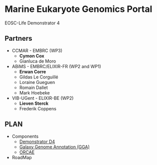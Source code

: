 # Marine Eukaryote Genomics Portal
EOSC-Life Demonstrator 4

## Partners
 - CCMAR - EMBRC (WP3)
   - **Cymon Cox**
   - Gianluca de Moro
 - ABiMS - EMBRC/ELIXIR-FR (WP2 and WP1)
   - **Erwan Corre**
   - Gildas Le Corguillé
   - Loraine Gueguen
   - Romain Dallet
   - Mark Hoebeke
 - VIB-UGent - ELIXIR-BE (WP2)
   - **Lieven Sterck**
   - Frederik Coppens


## PLAN
 - Components
   - [Demonstrator D4](demonstrator/)
   - [Galaxy Genome Annotation (GGA)](gga/)
   - [ORCAE](orcae)
 - RoadMap

